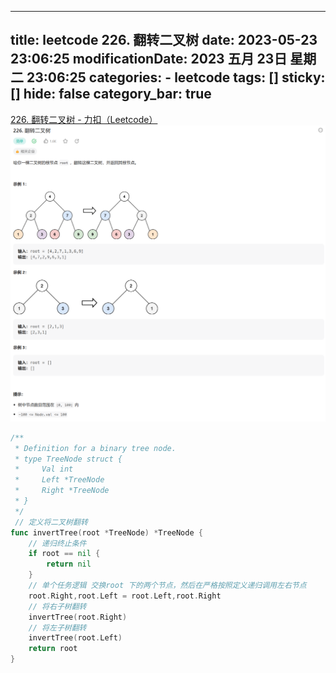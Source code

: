 

---
title: leetcode 226. 翻转二叉树
date: 2023-05-23 23:06:25
modificationDate: 2023 五月 23日 星期二 23:06:25
categories: 
	- leetcode
tags: []
sticky: []
hide: false
category_bar: true
---
[226. 翻转二叉树 - 力扣（Leetcode）](https://leetcode.cn/problems/invert-binary-tree/description/)
![](../../imgs/Pasted%20image%2020230523230644.png)


```go
/**
 * Definition for a binary tree node.
 * type TreeNode struct {
 *     Val int
 *     Left *TreeNode
 *     Right *TreeNode
 * }
 */
 // 定义将二叉树翻转
func invertTree(root *TreeNode) *TreeNode {
    // 递归终止条件
    if root == nil {
        return nil
    }
    // 单个任务逻辑 交换root 下的两个节点，然后在严格按照定义递归调用左右节点
    root.Right,root.Left = root.Left,root.Right 
    // 将右子树翻转
    invertTree(root.Right)
    // 将左子树翻转
    invertTree(root.Left)
    return root
}

```

